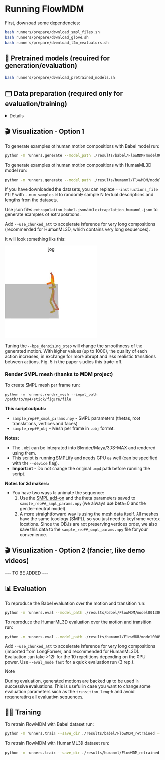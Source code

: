 
# Running FlowMDM

First, download some dependencies:
```bash
bash runners/prepare/download_smpl_files.sh
bash runners/prepare/download_glove.sh
bash runners/prepare/download_t2m_evaluators.sh
```

## 💾 Pretrained models (required for generation/evaluation)

```bash
bash runners/prepare/download_pretrained_models.sh
```

## 🗂️ Data preparation (required only for evaluation/training)

<details>

**HumanML3D dataset**:

Follow the instructions in [HumanML3D](https://github.com/EricGuo5513/HumanML3D.git),
then copy the resulting dataset to our repository:

```bash
cp -r ../HumanML3D/HumanML3D ./dataset/HumanML3D
```

**Babel dataset**:

1. Download the processed version [here](https://drive.google.com/file/d/18a4eRh8mbIFb55FMHlnmI8B8tSTkbp4t/view?usp=share_link), and place it at `./dataset/babel`.

2. Download the following [here](https://drive.google.com/file/d/1PBlbxawaeFTxtKkKDsoJwQGuDTdp52DD/view?usp=sharing), and place it at `./dataset/babel`.

</details>

## 🎬 Visualization - Option 1

To generate examples of human motion compositions with Babel model run:

```bash
python -m runners.generate --model_path ./results/babel/FlowMDM/model001300000.pt --num_repetitions 1 --bpe_denoising_step 125 --guidance_param 1.5 --instructions_file ./runners/jsons/composition_babel.json
```

To generate examples of human motion compositions with HumanML3D model run:

```bash
python -m runners.generate --model_path ./results/humanml/FlowMDM/model000500000.pt --num_repetitions 1 --bpe_denoising_step 60 --guidance_param 2.5 --instructions_file ./runners/jsons/composition_humanml.json --use_chunked_att
```

If you have downloaded the datasets, you can replace `--instructions_file FILE` with `--num_samples N` to randomly sample N textual descriptions and lengths from the datasets.

Use json files `extrapolation_babel.json`and `extrapolation_humanml.json` to generate examples of extrapolations.

Add `--use_chunked_att` to accelerate inference for very long compositions (recommended for HumanML3D, which contains very long sequences).

It will look something like this:

![example](../assets/mp4_example.gif)

Tuning the `--bpe_denoising_step` will change the smoothness of the generated motion. With higher values (up to 1000), the quality of each action increases, in exchange for more abrupt and less realistic transitions between actions. Fig. 5 in the paper studies this trade-off.

### Render SMPL mesh (thanks to MDM project)

To create SMPL mesh per frame run:

```shell
python -m runners.render_mesh --input_path /path/to/mp4/stick/figure/file
```

**This script outputs:**
* `sample_rep##_smpl_params.npy` - SMPL parameters (thetas, root translations, vertices and faces)
* `sample_rep##_obj` - Mesh per frame in `.obj` format.

**Notes:**
* The `.obj` can be integrated into Blender/Maya/3DS-MAX and rendered using them.
* This script is running [SMPLify](https://smplify.is.tue.mpg.de/) and needs GPU as well (can be specified with the `--device` flag).
* **Important** - Do not change the original `.mp4` path before running the script.

**Notes for 3d makers:**
* You have two ways to animate the sequence:
  1. Use the [SMPL add-on](https://smpl.is.tue.mpg.de/index.html) and the theta parameters saved to `sample_rep##_smpl_params.npy` (we always use beta=0 and the gender-neutral model).
  1. A more straightforward way is using the mesh data itself. All meshes have the same topology (SMPL), so you just need to keyframe vertex locations. 
     Since the OBJs are not preserving vertices order, we also save this data to the `sample_rep##_smpl_params.npy` file for your convenience.
     

## 🎬 Visualization - Option 2 (fancier, like demo videos)

--- TO BE ADDED ---

## 📊 Evaluation

To reproduce the Babel evaluation over the motion and transition run:

```bash
python -m runners.eval --model_path ./results/babel/FlowMDM/model001300000.pt --dataset babel --eval_mode final --bpe_denoising_step 125 --guidance_param 1.5 --transition_length 30
```

To reproduce the HumanML3D evaluation over the motion and transition run:

```bash
python -m runners.eval --model_path ./results/humanml/FlowMDM/model000500000.pt --dataset humanml --eval_mode final --bpe_denoising_step 60 --guidance_param 2.5 --transition_length 60 --use_chunked_att
```

Add `--use_chunked_att` to accelerate inference for very long compositions (imported from LongFormer, and recommended for HumanML3D). Evaluation can take >12h for the 10 repetitions depending on the GPU power. Use `--eval_mode fast` for a quick evaluation run (3 rep.). 

> [!NOTE]
> During evaluation, generated motions are backed up to be used in successive evaluations. This is useful in case you want to change some evaluation parameters such as the `transition_length` and avoid regenerating all evaluation sequences. 


## 🏋️‍♂️ Training

To retrain FlowMDM with Babel dataset run:

```bash
python -m runners.train --save_dir ./results/babel/FlowMDM_retrained --dataset babel --batch_size 64 --num_steps 1300000 --rpe_horizon 100
```

To retrain FlowMDM with HumanML3D dataset run:

```bash
python -m runners.train --save_dir ./results/humanml/FlowMDM_retrained --dataset humanml --batch_size 64 --num_steps 500000 --rpe_horizon 150
```
